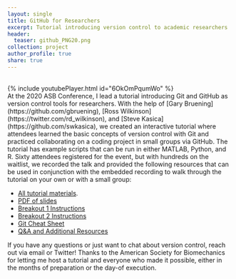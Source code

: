 ```yaml
---
layout: single
title: GitHub for Researchers
excerpt: Tutorial introducing version control to academic researchers
header:
  teaser: github_PNG20.png
collection: project
author_profile: true
share: true
---
```

<br>
{% include youtubePlayer.html id="6OkOmPqumWo" %}
<br> 
At the 2020 ASB Conference, I lead a tutorial introducing
Git and GitHub as version control tools for researchers. 
With the help of [Gary Bruening](https://github.com/gbruening),
[Ross Wilkinson](https://twitter.com/rd_wilkinson),
and [Steve Kasica](https://github.com/swkasica), we
created an interactive tutorial where attendees
learned the basic concepts of version control with
Git and practiced collaborating on a coding project
in small groups via GitHub. The tutorial has example
scripts that can be run in either MATLAB, Python, and R. 
Sixty attendees registered for the event, but with hundreds
on the waitlist, we recorded the talk and provided the 
following resources that can be used in conjunction with the 
embedded recording to walk through the tutorial on your 
own or with a small group:

* [All tutorial materials](https://github.com/alcantarar/asb_tutorial).
* [PDF of slides](https://github.com/alcantarar/ASB_Tutorial/tree/master/presentation_slides)
* [Breakout 1 Instructions](https://github.com/alcantarar/ASB_Tutorial/blob/master/Tutorial_Instructions/breakout_1.md)
* [Breakout 2 Instructions](https://github.com/alcantarar/ASB_Tutorial/blob/master/Tutorial_Instructions/breakout_2.md)
* [Git Cheat Sheet](https://github.com/alcantarar/ASB_Tutorial/blob/master/Tutorial_Instructions/git_cheatsheet.md)
* [Q&A and Additional Resources](https://github.com/alcantarar/ASB_Tutorial/blob/master/Q_and_A.md)

If you have any questions or just want to chat about
version control, reach out via email or Twitter! Thanks
to the American Society for Biomechanics for letting me
host a tutorial and everyone who made it possible, 
either in the months of preparation or the day-of 
execution. 
